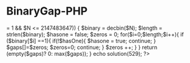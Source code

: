 # BinaryGap-PHP
<?php
        function solution($N){
            $gaps =[]; 
            if (is_int($N) && ($N >= 1 && $N <= 2147483647)) {
                $binary = decbin($N);
            
            $length = strlen($binary);
                $hasone = false;
                $zeros = 0;
                
                
               for($i=0;$length;$i++){
                   if ($binary[$i] ==1){
                       if(!$hasOne){
                           $hasone = true;
                           continue;
                       }
                       $gaps[]=$zeros;
                       $zeros=0;
                       continue;
                      
                   }
                    $zeros ++;
                    }
               }
               return (empty($gaps)? 0: max($gaps));
            
        }
        echo solution(529);
        ?>
